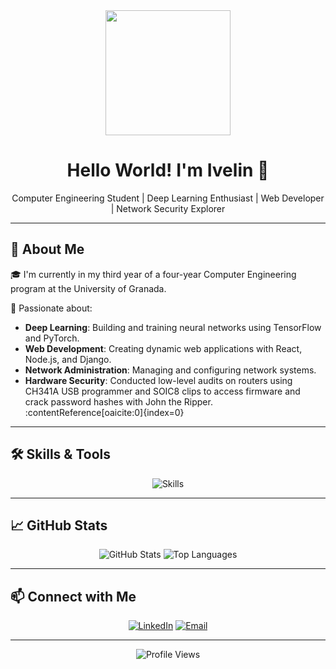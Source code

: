 <!-- Profile Header -->
<div align="center">
  <img src="https://media.giphy.com/media/26tn33aiTi1jkl6H6/giphy.gif" width="200"/>
  <h1>Hello World! I'm Ivelin 👋</h1>
  <p>Computer Engineering Student | Deep Learning Enthusiast | Web Developer | Network Security Explorer</p>
</div>

---

## 🧠 About Me

🎓 I'm currently in my third year of a four-year Computer Engineering program at the University of Granada.

🚀 Passionate about:

- **Deep Learning**: Building and training neural networks using TensorFlow and PyTorch.
- **Web Development**: Creating dynamic web applications with React, Node.js, and Django.
- **Network Administration**: Managing and configuring network systems.
- **Hardware Security**: Conducted low-level audits on routers using CH341A USB programmer and SOIC8 clips to access firmware and crack password hashes with John the Ripper.&#8203;:contentReference[oaicite:0]{index=0}

---

## 🛠️ Skills & Tools

<!-- Skill Icons -->
<p align="center">
  <img src="https://skillicons.dev/icons?i=python,java,js,html,css,react,git,linux,mysql,tensorflow,keras" alt="Skills" />
</p>

---

## 📈 GitHub Stats

<!-- GitHub Stats -->
<p align="center">
  <img src="https://github-readme-stats.vercel.app/api?username=ualia946&show_icons=true&theme=radical" alt="GitHub Stats" />
  <img src="https://github-readme-stats.vercel.app/api/top-langs/?username=ualia946&layout=compact&theme=radical" alt="Top Languages" />
</p>

---

## 📫 Connect with Me

<!-- Social Icons -->
<p align="center">
  <a href="https://www.linkedin.com/in/ualia946/"><img src="https://img.shields.io/badge/LinkedIn-blue?style=for-the-badge&logo=linkedin" alt="LinkedIn" /></a>
  <a href="mailto:2004ivchoapostolov@gmail.com"><img src="https://img.shields.io/badge/Email-red?style=for-the-badge&logo=gmail" alt="Email" /></a>
</p>

---

<!-- Visitor Badge -->
<p align="center">
  <img src="https://komarev.com/ghpvc/?username=ualia946&style=flat-square&color=blue" alt="Profile Views" />
</p>
